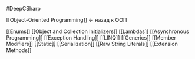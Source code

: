 #DeepCSharp

[[Object-Oriented Programming]] <- назад к ООП

[[Enums]]
[[Object and Collection Initializers]]
[[Lambdas]]
[[Asynchronous Programming]]
[[Exception Handling]]
[[LINQ]]
[[Generics]]
[[Member Modifiers]]
[[Static]]
[[Serialization]]
[[Raw String Literals]]
[[Extension Methods]]